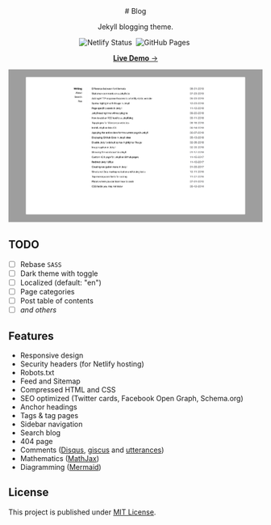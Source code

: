 <!-- markdownlint-disable-next-line -->
<div align="center">
  <!-- markdownlint-disable-next-line -->
  # Blog

  Jekyll blogging theme.

  ![Netlify Status](https://api.netlify.com/api/v1/badges/ee441eb4-7b26-4b78-a0f1-c3f90837d480/deploy-status)&nbsp;
  ![GitHub Pages](https://github.com/sionta/blog/actions/workflows/jekyll.yml/badge.svg?branch=main)&nbsp;

  [**Live Demo** →][demo]

  [![Devices Mockup](/screenshot.png)][demo]
</div>

## TODO

- [ ] Rebase `SASS`
- [ ] Dark theme with toggle
- [ ] Localized (default: "en")
- [ ] Page categories
- [ ] Post table of contents
- [ ] *and others*

## Features

- Responsive design
- Security headers (for Netlify hosting)
- Robots.txt
- Feed and Sitemap
- Compressed HTML and CSS
- SEO optimized (Twitter cards, Facebook Open Graph, Schema.org)
- Anchor headings
- Tags & tag pages
- Sidebar navigation
- Search blog
- 404 page
- Comments ([Disqus](https://disqus.com/), [giscus](https://giscus.app/) and [utterances](https://utteranc.es/))
- Mathematics ([MathJax](https://www.mathjax.org/))
- Diagramming ([Mermaid](https://mermaid.js.org/))

## License

This project is published under [MIT License](LICENSE).

[demo]: https://sionta-blog.netlify.app/
